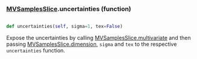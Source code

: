 ### [MVSamplesSlice](MVSamplesSlice.md).uncertainties (function)


```py

def uncertainties(self, sigma=1, tex=False)

```



Expose the uncertainties by calling [MVSamplesSlice.multivariate](MVSamplesSlice.multivariate.md) and then
passing [MVSamplesSlice.dimension](MVSamplesSlice.dimension.md), `sigma` and `tex` to the respective
`uncertainties` function.

